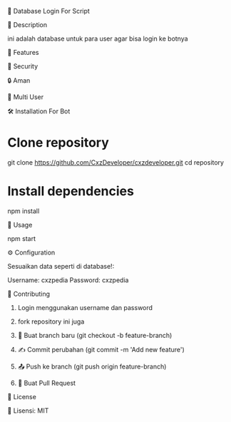 🔐 Database Login For Script

📌 Description

ini adalah database untuk para user agar bisa login ke botnya

🚀 Features

🔑 Security

🔒 Aman

📂 Multi User


🛠 Installation For Bot

# Clone repository
git clone https://github.com/CxzDeveloper/cxzdeveloper.git
cd repository

# Install dependencies
npm install

🎯 Usage

npm start

⚙️ Configuration

Sesuaikan data seperti di database!:

Username: cxzpedia
Password: cxzpedia

🤝 Contributing

1. Login menggunakan username dan password
2. fork repository ini juga
4. 🌿 Buat branch baru (git checkout -b feature-branch)


5. ✍️ Commit perubahan (git commit -m 'Add new feature')


6. 📤 Push ke branch (git push origin feature-branch)


7. 🔄 Buat Pull Request



📜 License

📝 Lisensi: MIT

